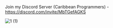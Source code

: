 
Join my Discord Server (Caribbean Programmers) - https://discord.com/invite/MbTGefAGKS

![1 (1)](https://github.com/JamarTG/JamarTG/assets/71823011/7e4505fa-ca25-44e1-bd5e-bfe88c3d52ad)
